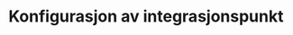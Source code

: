 ---
title: Konfigurasjon av integrasjonspunkt
keywords: Properties
summary: "Generelt om lokal konfigurasjon av integrasjonspunktet"
sidebar: veiledning_sidebar
permalink: veiledning_properties.html
folder: veiledning
---